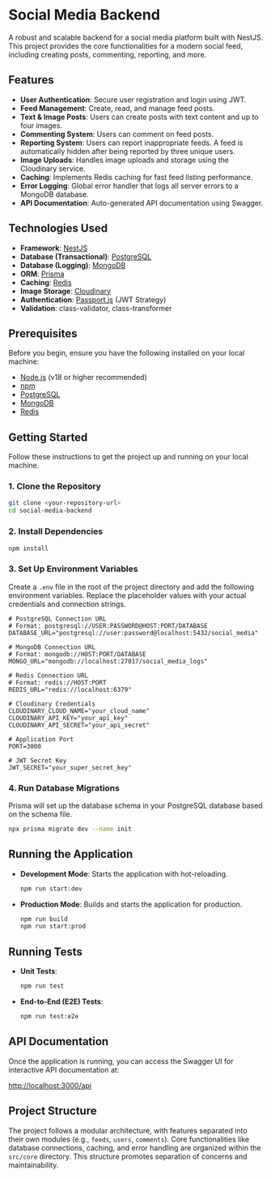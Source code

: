 # Social Media Backend

A robust and scalable backend for a social media platform built with NestJS. This project provides the core functionalities for a modern social feed, including creating posts, commenting, reporting, and more.

## Features

- **User Authentication**: Secure user registration and login using JWT.
- **Feed Management**: Create, read, and manage feed posts.
- **Text & Image Posts**: Users can create posts with text content and up to four images.
- **Commenting System**: Users can comment on feed posts.
- **Reporting System**: Users can report inappropriate feeds. A feed is automatically hidden after being reported by three unique users.
- **Image Uploads**: Handles image uploads and storage using the Cloudinary service.
- **Caching**: Implements Redis caching for fast feed listing performance.
- **Error Logging**: Global error handler that logs all server errors to a MongoDB database.
- **API Documentation**: Auto-generated API documentation using Swagger.

## Technologies Used

- **Framework**: [NestJS](https://nestjs.com/)
- **Database (Transactional)**: [PostgreSQL](https://www.postgresql.org/)
- **Database (Logging)**: [MongoDB](https://www.mongodb.com/)
- **ORM**: [Prisma](https://www.prisma.io/)
- **Caching**: [Redis](https://redis.io/)
- **Image Storage**: [Cloudinary](https://cloudinary.com/)
- **Authentication**: [Passport.js](http://www.passportjs.org/) (JWT Strategy)
- **Validation**: class-validator, class-transformer

## Prerequisites

Before you begin, ensure you have the following installed on your local machine:

- [Node.js](https://nodejs.org/en/) (v18 or higher recommended)
- [npm](https://www.npmjs.com/)
- [PostgreSQL](https://www.postgresql.org/download/)
- [MongoDB](https://www.mongodb.com/try/download/community)
- [Redis](https://redis.io/docs/getting-started/installation/)

## Getting Started

Follow these instructions to get the project up and running on your local machine.

### 1. Clone the Repository

```bash
git clone <your-repository-url>
cd social-media-backend
```

### 2. Install Dependencies

```bash
npm install
```

### 3. Set Up Environment Variables

Create a `.env` file in the root of the project directory and add the following environment variables. Replace the placeholder values with your actual credentials and connection strings.

```env
# PostgreSQL Connection URL
# Format: postgresql://USER:PASSWORD@HOST:PORT/DATABASE
DATABASE_URL="postgresql://user:password@localhost:5432/social_media"

# MongoDB Connection URL
# Format: mongodb://HOST:PORT/DATABASE
MONGO_URL="mongodb://localhost:27017/social_media_logs"

# Redis Connection URL
# Format: redis://HOST:PORT
REDIS_URL="redis://localhost:6379"

# Cloudinary Credentials
CLOUDINARY_CLOUD_NAME="your_cloud_name"
CLOUDINARY_API_KEY="your_api_key"
CLOUDINARY_API_SECRET="your_api_secret"

# Application Port
PORT=3000

# JWT Secret Key
JWT_SECRET="your_super_secret_key"
```

### 4. Run Database Migrations

Prisma will set up the database schema in your PostgreSQL database based on the schema file.

```bash
npx prisma migrate dev --name init
```

## Running the Application

- **Development Mode**: Starts the application with hot-reloading.

  ```bash
  npm run start:dev
  ```

- **Production Mode**: Builds and starts the application for production.

  ```bash
  npm run build
  npm run start:prod
  ```

## Running Tests

- **Unit Tests**:

  ```bash
  npm run test
  ```

- **End-to-End (E2E) Tests**:

  ```bash
  npm run test:e2e
  ```

## API Documentation

Once the application is running, you can access the Swagger UI for interactive API documentation at:

[http://localhost:3000/api](http://localhost:3000/api)

## Project Structure

The project follows a modular architecture, with features separated into their own modules (e.g., `feeds`, `users`, `comments`). Core functionalities like database connections, caching, and error handling are organized within the `src/core` directory. This structure promotes separation of concerns and maintainability.